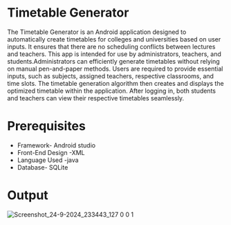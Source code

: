 # Timetable Generator
The Timetable Generator is an Android application designed to automatically create timetables for colleges and universities based on user inputs. It ensures that there are no scheduling conflicts between lectures and teachers. This app is intended for use by administrators, teachers, and students.Administrators can efficiently generate timetables without relying on manual pen-and-paper methods. Users are required to provide essential inputs, such as subjects, assigned teachers, respective classrooms, and time slots. The timetable generation algorithm then creates and displays the optimized timetable within the application. After logging in, both students and teachers can view their respective timetables seamlessly.
# Prerequisites
* Framework- Android studio
* Front-End Design -XML
* Language Used -java
* Database- SQLite
# Output
![Screenshot_24-9-2024_233443_127 0 0 1](https://github.com/user-attachments/assets/f9f2e811-e127-4f98-8e42-15b59e345f76)
